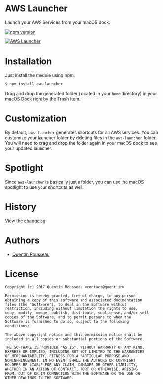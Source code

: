 # AWS Launcher

Launch your AWS Services from your macOS dock.

[![npm version](https://img.shields.io/npm/v/aws-launcher.svg?style=flat)](https://www.npmjs.com/package/aws-launcher)

[![AWS Launcher](https://github.com/kwent/aws-launcher/blob/master/doc/aws-launcher.gif?raw=true)](https://github.com/kwent/aws-launcher/)

# Installation

Just install the module using npm.

```bash
$ npm install aws-launcher
```

Drag and drop the generated folder (located in your `home` directory) in your
macOS Dock right by the Trash Item.

# Customization

By default, `aws-launcher` generates shortcuts for all AWS services.
You can customize your launcher folder by deleting files in the `aws-launcher` 
folder.
You will need to drag and drop the folder again in your macOS dock to see your 
updated launcher.

# Spotlight

Since `aws-launcher` is basically just a folder, you can use the macOS spotlight 
to use your shortcuts as well.

# History

View the [changelog](https://github.com/kwent/aws-launcher/blob/master/CHANGELOG.md)

# Authors

- [Quentin Rousseau](https://github.com/kwent)

# License

```plain
Copyright (c) 2017 Quentin Rousseau <contact@quent.in>

Permission is hereby granted, free of charge, to any person
obtaining a copy of this software and associated documentation
files (the "Software"), to deal in the Software without
restriction, including without limitation the rights to use,
copy, modify, merge, publish, distribute, sublicense, and/or sell
copies of the Software, and to permit persons to whom the
Software is furnished to do so, subject to the following
conditions:

The above copyright notice and this permission notice shall be
included in all copies or substantial portions of the Software.

THE SOFTWARE IS PROVIDED "AS IS", WITHOUT WARRANTY OF ANY KIND,
EXPRESS OR IMPLIED, INCLUDING BUT NOT LIMITED TO THE WARRANTIES
OF MERCHANTABILITY, FITNESS FOR A PARTICULAR PURPOSE AND
NONINFRINGEMENT. IN NO EVENT SHALL THE AUTHORS OR COPYRIGHT
HOLDERS BE LIABLE FOR ANY CLAIM, DAMAGES OR OTHER LIABILITY,
WHETHER IN AN ACTION OF CONTRACT, TORT OR OTHERWISE, ARISING
FROM, OUT OF OR IN CONNECTION WITH THE SOFTWARE OR THE USE OR
OTHER DEALINGS IN THE SOFTWARE.
```